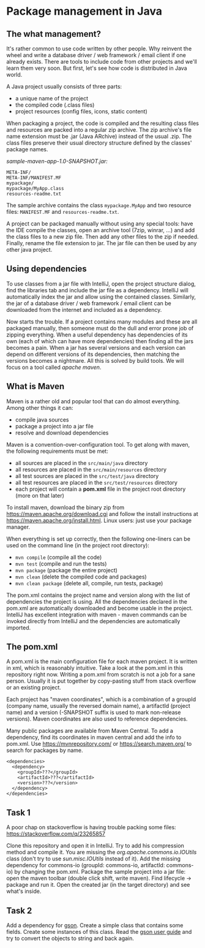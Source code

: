 # Package management in Java

## The what management?

It's rather common to use code written by other people.
Why reinvent the wheel and write a database driver / web framework / email client if one already exists.
There are tools to include code from other projects and we'll learn them very soon.
But first, let's see how code is distributed in Java world.

A Java project usually consists of three parts:

* a unique name of the project
* the compiled code (.class files)
* project resources (config files, icons, static content)

When packaging a project, the code is compiled and the resulting class files and resources are packed into a regular zip archive.
The zip archive's file name extension must be .jar (Java ARchive) instead of the usual .zip.
The class files preserve their usual directory structure defined by the classes' package names.

*sample-maven-app-1.0-SNAPSHOT.jar:*

```
META-INF/
META-INF/MANIFEST.MF
mypackage/
mypackage/MyApp.class
resources-readme.txt
```

The sample archive contains the class `mypackage.MyApp` and two resource files: `MANIFEST.MF` and `resources-readme.txt`.

A project can be packaged manually without using any special tools:
have the IDE compile the classes, open an archive tool (7zip, winrar, ...) and add the class files to a new zip file.
Then add any other files to the zip if needed.
Finally, rename the file extension to jar.
The jar file can then be used by any other java project.

## Using dependencies

To use classes from a jar file with IntelliJ, open the project structure dialog, find the libraries tab and include the jar file as a dependency.
IntelliJ will automatically index the jar and allow using the contained classes.
Similarly, the jar of a database driver / web framework / email client can be downloaded from the internet and included as a dependency.

Now starts the trouble.
If a project contains many modules and these are all packaged manually, then someone must do the dull and error prone job of zipping everything.
When a useful dependency has dependencies of its own (each of which can have more dependencies) then finding all the jars becomes a pain.
When a jar has several versions and each version can depend on different versions of its dependencies, then matching the versions becomes a nightmare.
All this is solved by build tools.
We will focus on a tool called *apache maven*.

## What is Maven

Maven is a rather old and popular tool that can do almost everything.
Among other things it can:

* compile java sources
* package a project into a jar file
* resolve and download dependencies

Maven is a convention-over-configuration tool.
To get along with maven, the following requirements must be met:

* all sources are placed in the `src/main/java` directory
* all resources are placed in the `src/main/resources` directory
* all test sources are placed in the `src/test/java` directory
* all test resources are placed in the `src/test/resources` directory
* each project will contain a **pom.xml** file in the project root directory (more on that later)

To install maven, download the binary zip from https://maven.apache.org/download.cgi and follow the install instructions at https://maven.apache.org/install.html.
Linux users: just use your package manager.

When everything is set up correctly, then the following one-liners can be used on the command line (in the project root directory):

* `mvn compile` (compile all the code)
* `mvn test` (compile and run the tests)
* `mvn package` (package the entire project)
* `mvn clean` (delete the compiled code and packages)
* `mvn clean package` (delete all, compile, run tests, package)

The pom.xml contains the project name and version along with the list of dependencies the project is using.
All the dependencies declared in the pom.xml are automatically downloaded and become usable in the project.
IntelliJ has excellent integration with maven - maven commands can be invoked directly from IntelliJ and the dependencies are automatically imported.

## The pom.xml

A pom.xml is the main configuration file for each maven project.
It is written in xml, which is reasonably intuitive.
Take a look at the pom.xml in this repository right now.
Writing a pom.xml from scratch is not a job for a sane person.
Usually it is put together by copy-pasting stuff from stack overflow or an existing project.

Each project has "maven coordinates", which is a combination of a groupId (company name, usually the reversed domain name), a artifactId (project name) and a version (-SNAPSHOT suffix is used to mark non-release versions).
Maven coordinates are also used to reference dependencies.

Many public packages are available from Maven Central.
To add a dependency, find its coordinates in maven central and add the info to pom.xml.
Use https://mvnrepository.com/ or https://search.maven.org/ to search for packages by name.

```
<dependencies>
  <dependency>
    <groupId>???</groupId>
    <artifactId>???</artifactId>
    <version>???</version>
  </dependency>
</dependencies>
```

## Task 1

A poor chap on stackoverflow is having trouble packing some files: https://stackoverflow.com/q/23265857

Clone this repository and open it in IntelliJ.
Try to add his compression method and compile it.
You are missing the *org.apache.commons.io.IOUtils* class (don't try to use *sun.misc.IOUtils* instead of it).
Add the missing dependency for commons-io (groupId: commons-io, artifactId: commons-io) by changing the pom.xml.
Package the sample project into a jar file: open the maven toolbar (double click shift, write maven).
Find lifecycle -> package and run it.
Open the created jar (in the target directory) and see what's inside.

## Task 2

Add a dependency for [gson](https://github.com/google/gson).
Create a simple class that contains some fields.
Create some instances of this class.
Read the [gson user guide](https://github.com/google/gson/blob/master/UserGuide.md#TOC-Object-Examples) and try to convert the objects to string and back again.
